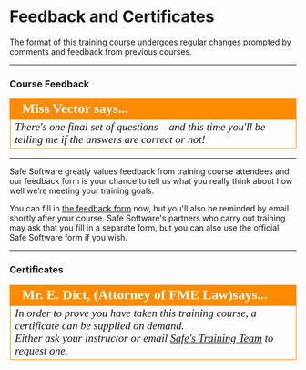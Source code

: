 # Feedback and Certificates #

The format of this training course undergoes regular changes prompted by comments and feedback from previous courses.

---

### Course Feedback ###

<!--Person X Says Section-->

<table style="border-spacing: 0px">
<tr>
<td style="vertical-align:middle;background-color:darkorange;border: 2px solid darkorange">
<i class="fa fa-quote-left fa-lg fa-pull-left fa-fw" style="color:white;padding-right: 12px;vertical-align:text-top"></i>
<span style="color:white;font-size:x-large;font-weight: bold;font-family:serif">Miss Vector says...</span>
</td>
</tr>

<tr>
<td style="border: 1px solid darkorange">
<span style="font-family:serif; font-style:italic; font-size:larger">
There's one final set of questions – and this time you'll be telling me if the answers are correct or not!
</span>
</td>
</tr>
</table>

---

Safe Software greatly values feedback from training course attendees and our feedback form is your chance to tell us what you really think about how well we’re meeting your training goals.

You can fill in [the feedback form](https://www.surveymonkey.com/r/fmetraining "FME Server Training Feedback Form") now, but you'll also be reminded by email shortly after your course. Safe Software's partners who carry out training may ask that you fill in a separate form, but you can also use the official Safe Software form if you wish.  

---

<!--Person X Says Section-->

### Certificates ###

<table style="border-spacing: 0px">
<tr>
<td style="vertical-align:middle;background-color:darkorange;border: 2px solid darkorange">
<i class="fa fa-quote-left fa-lg fa-pull-left fa-fw" style="color:white;padding-right: 12px;vertical-align:text-top"></i>
<span style="color:white;font-size:x-large;font-weight: bold;font-family:serif">Mr. E. Dict, (Attorney of FME Law)says...</span>
</td>
</tr>

<tr>
<td style="border: 1px solid darkorange">
<span style="font-family:serif; font-style:italic; font-size:larger">
In order to prove you have taken this training course, a certificate can be supplied on demand.
<br>Either ask your instructor or email <a href="mailto:train@safe.com">Safe's Training Team</a> to request one.
</span>
</td>
</tr>
</table>
